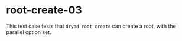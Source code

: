 
# root-create-03

This test case tests that `dryad root create` can create a root,
with the parallel option set.